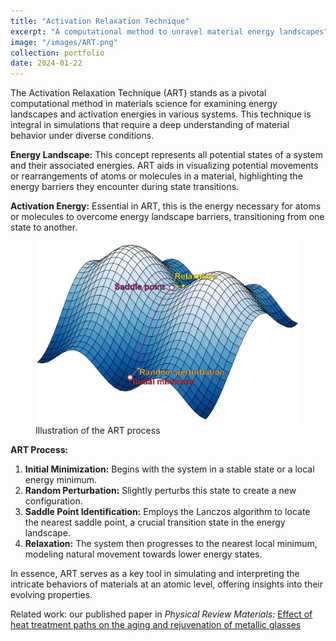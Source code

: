 ```yaml
---
title: "Activation Relaxation Technique"
excerpt: "A computational method to unravel material energy landscapes"
image: "/images/ART.png"
collection: portfolio
date: 2024-01-22
---
```


The Activation Relaxation Technique (ART) stands as a pivotal computational method in materials science for examining energy landscapes and activation energies in various systems. This technique is integral in simulations that require a deep understanding of material behavior under diverse conditions.

**Energy Landscape:** This concept represents all potential states of a system and their associated energies. ART aids in visualizing potential movements or rearrangements of atoms or molecules in a material, highlighting the energy barriers they encounter during state transitions.

**Activation Energy:** Essential in ART, this is the energy necessary for atoms or molecules to overcome energy landscape barriers, transitioning from one state to another.

<figure>
  <img src="/images/ART.png" alt="ART">
  <figcaption>Illustration of the ART process</figcaption>
</figure>

**ART Process:**
1. **Initial Minimization:** Begins with the system in a stable state or a local energy minimum.
2. **Random Perturbation:** Slightly perturbs this state to create a new configuration.
3. **Saddle Point Identification:** Employs the Lanczos algorithm to locate the nearest saddle point, a crucial transition state in the energy landscape.
4. **Relaxation:** The system then progresses to the nearest local minimum, modeling natural movement towards lower energy states.

In essence, ART serves as a key tool in simulating and interpreting the intricate behaviors of materials at an atomic level, offering insights into their evolving properties.

Related work: our published paper in *Physical Review Materials*: [Effect of heat treatment paths on the aging and rejuvenation of metallic glasses](https://doi.org/10.1103/PhysRevMaterials.7.123603)